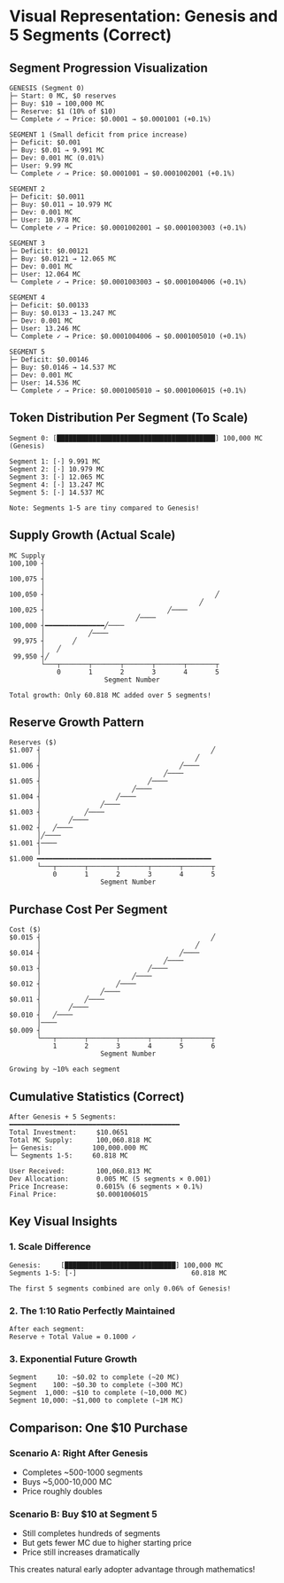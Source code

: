 # Visual Representation: Genesis and 5 Segments (Correct)

## Segment Progression Visualization

```
GENESIS (Segment 0)
├─ Start: 0 MC, $0 reserves
├─ Buy: $10 → 100,000 MC
├─ Reserve: $1 (10% of $10)
└─ Complete ✓ → Price: $0.0001 → $0.0001001 (+0.1%)

SEGMENT 1 (Small deficit from price increase)
├─ Deficit: $0.001 
├─ Buy: $0.01 → 9.991 MC
├─ Dev: 0.001 MC (0.01%)
├─ User: 9.99 MC
└─ Complete ✓ → Price: $0.0001001 → $0.0001002001 (+0.1%)

SEGMENT 2
├─ Deficit: $0.0011
├─ Buy: $0.011 → 10.979 MC
├─ Dev: 0.001 MC
├─ User: 10.978 MC
└─ Complete ✓ → Price: $0.0001002001 → $0.0001003003 (+0.1%)

SEGMENT 3
├─ Deficit: $0.00121
├─ Buy: $0.0121 → 12.065 MC
├─ Dev: 0.001 MC
├─ User: 12.064 MC
└─ Complete ✓ → Price: $0.0001003003 → $0.0001004006 (+0.1%)

SEGMENT 4
├─ Deficit: $0.00133
├─ Buy: $0.0133 → 13.247 MC
├─ Dev: 0.001 MC
├─ User: 13.246 MC
└─ Complete ✓ → Price: $0.0001004006 → $0.0001005010 (+0.1%)

SEGMENT 5
├─ Deficit: $0.00146
├─ Buy: $0.0146 → 14.537 MC
├─ Dev: 0.001 MC
├─ User: 14.536 MC
└─ Complete ✓ → Price: $0.0001005010 → $0.0001006015 (+0.1%)
```

## Token Distribution Per Segment (To Scale)

```
Segment 0: [████████████████████████████████████████] 100,000 MC (Genesis)

Segment 1: [·] 9.991 MC
Segment 2: [·] 10.979 MC  
Segment 3: [·] 12.065 MC
Segment 4: [·] 13.247 MC
Segment 5: [·] 14.537 MC

Note: Segments 1-5 are tiny compared to Genesis!
```

## Supply Growth (Actual Scale)

```
MC Supply
100,100 ┤
        │
100,075 ┤
        │
100,050 ┤                                           ╱
        │                                       ╱
100,025 ┤                               ╱────
        │                       ╱────
100,000 ┤━━━━━━━━━━━━━━━╱────
        │           ╱────
 99,975 ┤       ╱
        │   ╱
 99,950 ┤╱
        └───┬───────┬───────┬───────┬───────┬───────┬
            0       1       2       3       4       5
                        Segment Number

Total growth: Only 60.818 MC added over 5 segments!
```

## Reserve Growth Pattern

```
Reserves ($)
$1.007 ┤                                           ╱
       │                                       ╱
$1.006 ┤                                   ╱────
       │                               ╱────
$1.005 ┤                           ╱────
       │                       ╱────
$1.004 ┤                   ╱────
       │               ╱────
$1.003 ┤           ╱────
       │       ╱────
$1.002 ┤   ╱────
       │╱────
$1.001 ┤────
       │
$1.000 ━━━━━━━━━━━━━━━━━━━━━━━━━━━━━━━━━━━━━━━━━━━━
       └───┬───────┬───────┬───────┬───────┬───────┬
           0       1       2       3       4       5
                       Segment Number
```

## Purchase Cost Per Segment

```
Cost ($)
$0.015 ┤                                           ╱
       │                                       ╱
$0.014 ┤                                   ╱────
       │                               ╱────
$0.013 ┤                           ╱────
       │                       ╱────
$0.012 ┤                   ╱────
       │               ╱────
$0.011 ┤           ╱────
       │       ╱────
$0.010 ┤   ╱────
       │────
$0.009 ┤
       └───┬───────┬───────┬───────┬───────┬───────┬
           1       2       3       4       5       6
                       Segment Number

Growing by ~10% each segment
```

## Cumulative Statistics (Correct)

```
After Genesis + 5 Segments:
━━━━━━━━━━━━━━━━━━━━━━━━━━━━━━━━━━━━━━━━━━━
Total Investment:     $10.0651
Total MC Supply:      100,060.818 MC
├─ Genesis:          100,000.000 MC
└─ Segments 1-5:     60.818 MC

User Received:        100,060.813 MC
Dev Allocation:       0.005 MC (5 segments × 0.001)
Price Increase:       0.6015% (6 segments × 0.1%)
Final Price:          $0.0001006015
```

## Key Visual Insights

### 1. Scale Difference
```
Genesis:     [████████████████████████████] 100,000 MC
Segments 1-5: [·]                             60.818 MC

The first 5 segments combined are only 0.06% of Genesis!
```

### 2. The 1:10 Ratio Perfectly Maintained
```
After each segment:
Reserve ÷ Total Value = 0.1000 ✓
```

### 3. Exponential Future Growth
```
Segment     10: ~$0.02 to complete (~20 MC)
Segment    100: ~$0.30 to complete (~300 MC)
Segment  1,000: ~$10 to complete (~10,000 MC)
Segment 10,000: ~$1,000 to complete (~1M MC)
```

## Comparison: One $10 Purchase

### Scenario A: Right After Genesis
- Completes ~500-1000 segments
- Buys ~5,000-10,000 MC  
- Price roughly doubles

### Scenario B: Buy $10 at Segment 5
- Still completes hundreds of segments
- But gets fewer MC due to higher starting price
- Price still increases dramatically

This creates natural early adopter advantage through mathematics!